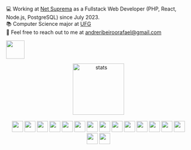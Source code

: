 💻 Working at <a href="https://netsupre.com.br/" target="_blank">Net Suprema</a> as a Fullstack Web Developer (PHP, React, Node.js, PostgreSQL) since July 2023.
<br>
📚 Computer Science major at <a href="https://www.ufg.br/" target="_blank">UFG</a>
<br>
📧 Feel free to reach out to me at andreribeiroorafael@gmail.com

<a href="https://www.linkedin.com/in/iamandreribeiro/" target="blank"><img align="left" src="https://github.com/mishmanners/MishManners/blob/master/socials/transparent-Linkedin-logo-icon.png" alt="" height="50" /></a>
<br>
##
<br>
<div align="center">
  <img height="140em" align="center" alt="stats" src="https://github-readme-stats.vercel.app/api/top-langs/?username=iamandreribeiro&show_icons=true&layout=compact&theme=dracula" height="400" />
  <br>
  <br>
  <img src="https://img.shields.io/badge/html5-282A36?style=for-the-badge&logo=html5&logoColor=78D9F9" height="30"/>
  <img src="https://img.shields.io/badge/css3-282A36?style=for-the-badge&logo=css3&logoColor=78D9F9" height="30"/>
  <img src="https://img.shields.io/badge/javascript-282A36?style=for-the-badge&logo=javascript&logoColor=78D9F9" height="30"/>
  <img src="https://img.shields.io/badge/jquery-282A36?style=for-the-badge&logo=jquery&logoColor=78D9F9" height="30"/>
  <img src="https://img.shields.io/badge/react-282A36?style=for-the-badge&logo=react&logoColor=78D9F9" height="30"/>
  <img src="https://img.shields.io/badge/node.js-282A36?style=for-the-badge&logo=node.js&logoColor=78D9F9" height="30"/>
  <img src="https://img.shields.io/badge/TypeScript-282A36?style=for-the-badge&logo=typescript&logoColor=78D9F9" height="30"/>
  <img src="https://img.shields.io/badge/php-282A36?style=for-the-badge&logo=php&logoColor=78D9F9" height="30"/>
  <img src="https://img.shields.io/badge/python-282A36?style=for-the-badge&logo=python&logoColor=78D9F9" height="30"/>
  <img src="https://img.shields.io/badge/jest-282A36?style=for-the-badge&logo=jest&logoColor=78D9F9" height="30"/>
  <img src="https://img.shields.io/badge/postgres-282A36?style=for-the-badge&logo=postgresql&logoColor=78D9F9" height="30"/>
  <img src="https://img.shields.io/badge/MongoDB-282A36?style=for-the-badge&logo=mongodb&logoColor=78D9F9" height="30"/>
  <img src="https://img.shields.io/badge/Prisma-282A36?style=for-the-badge&logo=prisma&logoColor=78D9F9" height="30"/>
  <img src="https://img.shields.io/badge/Figma-282A36?style=for-the-badge&logo=figma&logoColor=78D9F9" height="30"/>
  <img src="https://img.shields.io/badge/Notion-282A36?style=for-the-badge&logo=notion&logoColor=78D9F9" height="30"/>
  <img src="https://img.shields.io/badge/Trello-282A36?style=for-the-badge&logo=trello&logoColor=78D9F9" height="30"/>
</div>
